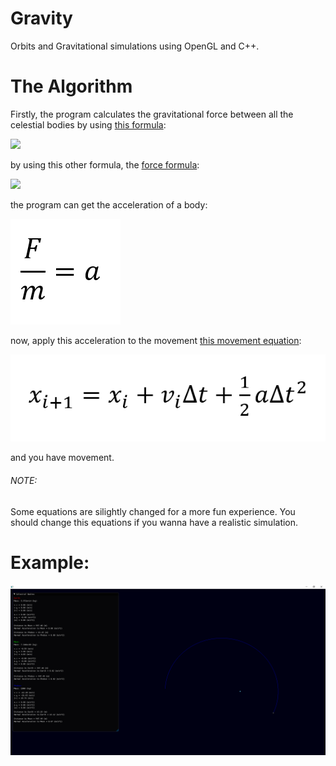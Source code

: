 # Gravity
Orbits and Gravitational simulations using OpenGL and C++.

# The Algorithm
Firstly, the program calculates the gravitational force between all the celestial bodies by using [this formula](https://en.wikipedia.org/wiki/Newton's_law_of_universal_gravitation):

<img src="https://render.githubusercontent.com/render/math?math=$F = G \frac{Mm}{r^2}$">

by using this other formula, the [force formula](https://en.wikipedia.org/wiki/Force):

<img src="https://render.githubusercontent.com/render/math?math=$F = ma$">

the program can get the acceleration of a body:

<img src="https://raw.githubusercontent.com/TheMisterOdd/Gravity/main/images/Acceleration.png" alt="Acceleration"/>

now, apply this acceleration to the movement [this movement equation](https://en.wikipedia.org/wiki/Leapfrog_integration):

<img src="https://raw.githubusercontent.com/TheMisterOdd/Gravity/main/images/LeapfrogIntegration.png" alt="Acceleration"/>

and you have movement.

###### NOTE: 
Some equations are silightly changed for a more fun experience. You should change this equations if you wanna have a realistic simulation.


# Example:

<img src="https://raw.githubusercontent.com/TheMisterOdd/Gravity/main/images/example.png" alt="window output"/>
